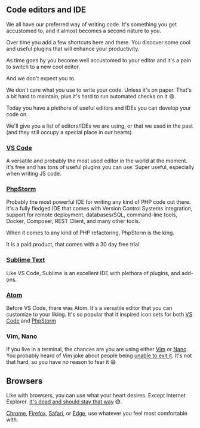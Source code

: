 ## Code editors and IDE

We all have our preferred way of writing code. It's something you get accustomed to, and it almost becomes a second nature to you.


Over time you add a few shortcuts here and there. You discover some cool and useful plugins that will enhance your productivity.


As time goes by you become well accustomed to your editor and it's a pain to switch to a new cool editor.

And we don't expect you to.

We don't care what you use to write your code. Unless it's on paper. That's a bit hard to maintain, plus it's hard to run automated checks on it 😄.

Today you have a plethora of useful editors and IDEs you can develop your code on.

We'll give you a list of editors/IDEs we are using, or that we used in the past (and they still occupy a special place in our hearts).

### [VS Code](https://code.visualstudio.com/)

A versatile and probably the most used editor in the world at the moment. It's free and has tons of useful plugins you can use. Super useful, especially when writing JS code.

### [PhpStorm](https://www.jetbrains.com/phpstorm/)

Probably the most powerful IDE for writing any kind of PHP code out there. It's a fully fledged IDE that comes with Version Control Systems integration, support for remote deployment, databases/SQL, command-line tools, Docker, Composer, REST Client, and many other tools.

When it comes to any kind of PHP refactoring, PhpStorm is the king.

It is a paid product, that comes with a 30 day free trial.

### [Sublime Text](https://www.sublimetext.com/)

Like VS Code, Sublime is an excellent IDE with plethora of plugins, and add-ons.

### [Atom](https://atom.io/)

Before VS Code, there was Atom. It's a versatile editor that you can customize to your liking. It's so popular that it inspired icon sets for both [VS Code](https://marketplace.visualstudio.com/items?itemName=emroussel.atom-icons) and [PhpStorm](https://plugins.jetbrains.com/plugin/10044-atom-material-icons)

### Vim, Nano

If you live in a terminal, the chances are you are using either [Vim](https://www.vim.org/) or [Nano](https://en.wikipedia.org/wiki/GNU_nano). You probably heard of Vim joke about people being [unable to exit it](https://stackoverflow.com/q/11828270/629127). It's not that hard, so you have no reason to fear it 😄

## Browsers

Like with browsers, you can use what your heart desires. Except Internet Explorer. [It's dead and should stay that way](https://docs.microsoft.com/en-us/lifecycle/announcements/internet-explorer-11-end-of-support) 😅.

[Chrome](https://www.google.com/chrome/), [Firefox](https://www.mozilla.org/en-US/firefox/new/), [Safari](https://www.apple.com/safari/), or [Edge](https://www.microsoft.com/en-us/edge), use whatever you feel most comfortable with.